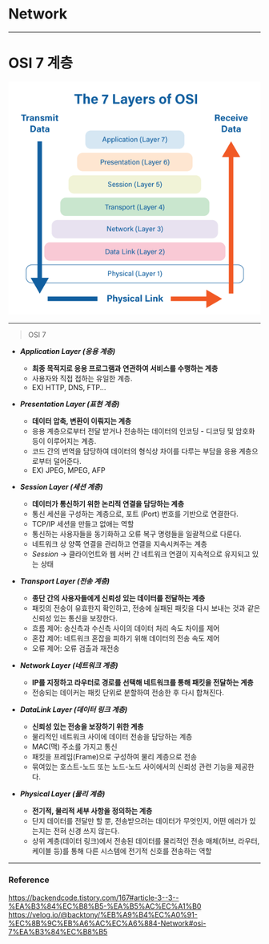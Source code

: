 # Network

---

# OSI 7 계층


![img.png](images/OSI7_ymk.png)

---

> OSI 7 

- **_Application Layer (응용 계층)_**
  - **최종 목적지로 응용 프로그램과 연관하여 서비스를 수행하는 계층**
  - 사용자와 직접 접하는 유일한 계층.
  - EX) HTTP, DNS, FTP...


- **_Presentation Layer (표현 계층)_**
  - **데이터 압축, 변환이 이뤄지는 계층** 
  - 응용 계층으로부터 전달 받거나 전송하는 데이터의 인코딩 - 디코딩 및 암호화 등이 이루어지는 계층.
  - 코드 간의 번역을 담당하여 데이터의 형식상 차이를 다루는 부담을 응용 계층으로부터 덜어준다.
  - EX) JPEG, MPEG, AFP


- **_Session Layer (세션 계층)_**
  - **데이터가 통신하기 위한 논리적 연결을 담당하는 계층**
  - 통신 세션을 구성하는 계층으로, 포트 (Port) 번호를 기반으로 연결한다.
  - TCP/IP 세션을 만들고 없애는 역할
  - 통신하는 사용자들을 동기화하고 오류 복구 명령들을 일괄적으로 다룬다.
  - 네트워크 상 양쪽 연결을 관리하고 연결을 지속시켜주는 계층
  - _Session_ -> 클라이언트와 웹 서버 간 네트워크 연결이 지속적으로 유지되고 있는 상태


- **_Transport Layer (전송 계층)_**
  - **종단 간의 사용자들에게 신뢰성 있는 데이터를 전달하는 계층**
  - 패킷의 전송이 유효한지 확인하고, 전송에 실패된 패킷을 다시 보내는 것과 같은 신뢰성 있는 통신을 보장한다.
  - 흐름 제어: 송신측과 수신측 사이의 데이터 처리 속도 차이를 제어
  - 혼잡 제어: 네트워크 혼잡을 피하기 위해 데이터의 전송 속도 제어
  - 오류 제어: 오류 검출과 재전송


- **_Network Layer (네트워크 계층)_**
  - **IP를 지정하고 라우터로 경로를 선택해 네트워크를 통해 패킷을 전달하는 계층**
  - 전송되는 데이커는 패킷 단위로 분할하여 전송한 후 다시 합쳐진다.


- **_DataLink Layer (데이터 링크 계층)_**
  - **신뢰성 있는 전송을 보장하기 위한 계층**
  - 물리적인 네트워크 사이에 데이터 전송을 담당하는 계층
  - MAC(맥) 주소를 가지고 통신
  - 패킷을 프레임(Frame)으로 구성하여 물리 계층으로 전송
  - 묶여있는 호스트-노드 또는 노드-노드 사이에서의 신뢰성 관련 기능을 제공한다.


- **_Physical Layer (물리 계층)_**
  - **전기적, 물리적 세부 사항을 정의하는 계층**
  - 단지 데이터를 전달만 할 뿐, 전송받으려는 데이터가 무엇인지, 어떤 에러가 있는지는 전혀 신경 쓰지 않는다.
  - 상위 계층(데이터 링크)에서 전송된 데이터를 물리적인 전송 매체(허브, 라우터, 케이블 등)를 통해  다른 시스템에
    전기적 신호를 전송하는 역할


---

### Reference
https://backendcode.tistory.com/167#article-3--3--%EA%B3%84%EC%B8%B5-%EA%B5%AC%EC%A1%B0
https://velog.io/@backtony/%EB%A9%B4%EC%A0%91-%EC%8B%9C%EB%A6%AC%EC%A6%884-Network#osi-7%EA%B3%84%EC%B8%B5